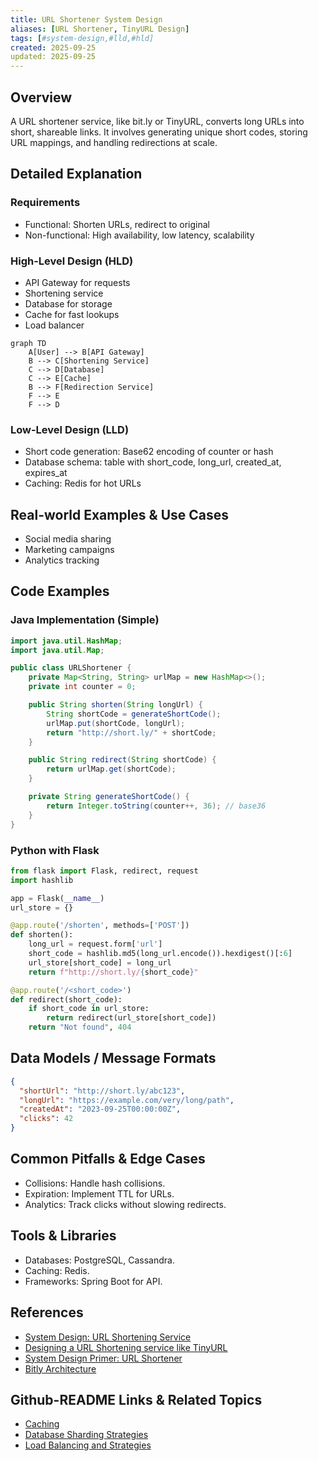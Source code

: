 ```yaml
---
title: URL Shortener System Design
aliases: [URL Shortener, TinyURL Design]
tags: [#system-design,#lld,#hld]
created: 2025-09-25
updated: 2025-09-25
---
```


## Overview

A URL shortener service, like bit.ly or TinyURL, converts long URLs into short, shareable links. It involves generating unique short codes, storing URL mappings, and handling redirections at scale.

## Detailed Explanation

### Requirements

- Functional: Shorten URLs, redirect to original
- Non-functional: High availability, low latency, scalability

### High-Level Design (HLD)

- API Gateway for requests
- Shortening service
- Database for storage
- Cache for fast lookups
- Load balancer

```mermaid
graph TD
    A[User] --> B[API Gateway]
    B --> C[Shortening Service]
    C --> D[Database]
    C --> E[Cache]
    B --> F[Redirection Service]
    F --> E
    F --> D
```

### Low-Level Design (LLD)

- Short code generation: Base62 encoding of counter or hash
- Database schema: table with short_code, long_url, created_at, expires_at
- Caching: Redis for hot URLs

## Real-world Examples & Use Cases

- Social media sharing
- Marketing campaigns
- Analytics tracking

## Code Examples

### Java Implementation (Simple)

```java
import java.util.HashMap;
import java.util.Map;

public class URLShortener {
    private Map<String, String> urlMap = new HashMap<>();
    private int counter = 0;

    public String shorten(String longUrl) {
        String shortCode = generateShortCode();
        urlMap.put(shortCode, longUrl);
        return "http://short.ly/" + shortCode;
    }

    public String redirect(String shortCode) {
        return urlMap.get(shortCode);
    }

    private String generateShortCode() {
        return Integer.toString(counter++, 36); // base36
    }
}
```

### Python with Flask

```python
from flask import Flask, redirect, request
import hashlib

app = Flask(__name__)
url_store = {}

@app.route('/shorten', methods=['POST'])
def shorten():
    long_url = request.form['url']
    short_code = hashlib.md5(long_url.encode()).hexdigest()[:6]
    url_store[short_code] = long_url
    return f"http://short.ly/{short_code}"

@app.route('/<short_code>')
def redirect(short_code):
    if short_code in url_store:
        return redirect(url_store[short_code])
    return "Not found", 404
```

## Data Models / Message Formats

```json
{
  "shortUrl": "http://short.ly/abc123",
  "longUrl": "https://example.com/very/long/path",
  "createdAt": "2023-09-25T00:00:00Z",
  "clicks": 42
}
```

## Common Pitfalls & Edge Cases

- Collisions: Handle hash collisions.
- Expiration: Implement TTL for URLs.
- Analytics: Track clicks without slowing redirects.

## Tools & Libraries

- Databases: PostgreSQL, Cassandra.
- Caching: Redis.
- Frameworks: Spring Boot for API.

## References

- [System Design: URL Shortening Service](https://www.geeksforgeeks.org/system-design-url-shortening-service/)
- [Designing a URL Shortening service like TinyURL](https://medium.com/@sandeep4.verma/designing-a-url-shortening-service-like-tinyurl-73a04d986e8f)
- [System Design Primer: URL Shortener](https://github.com/donnemartin/system-design-primer#url-shortener)
- [Bitly Architecture](https://bitly.com/blog/)

## Github-README Links & Related Topics

- [Caching](../caching/README.md)
- [Database Sharding Strategies](../database-sharding-strategies/README.md)
- [Load Balancing and Strategies](../load-balancing-and-strategies/README.md)